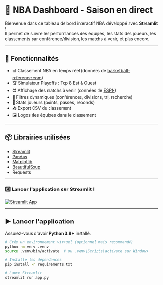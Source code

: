 # 🏀 NBA Dashboard - Saison en direct

Bienvenue dans ce tableau de bord interactif NBA développé avec **Streamlit** !  
Il permet de suivre les performances des équipes, les stats des joueurs, les classements par conférence/division, les matchs à venir, et plus encore.

---

## 🔧 Fonctionnalités

- 📊 Classement NBA en temps réel (données de [basketball-reference.com](https://www.basketball-reference.com))
- 🏆 Simulateur Playoffs : Top 8 Est & Ouest
- 📺 Affichage des matchs à venir (données de [ESPN](https://www.espn.com/nba/schedule))
- 🧠 Filtres dynamiques (conférences, divisions, tri, recherche)
- 🧍 Stats joueurs (points, passes, rebonds)
- 📥 Export CSV du classement
- 🖼️ Logos des équipes dans le classement

---

## 📦 Librairies utilisées

- [Streamlit](https://streamlit.io/)
- [Pandas](https://pandas.pydata.org/)
- [Matplotlib](https://matplotlib.org/)
- [BeautifulSoup](https://www.crummy.com/software/BeautifulSoup/)
- [Requests](https://docs.python-requests.org/en/latest/)

---

### 4️⃣ Lancer l'application sur Streamlit !

[![Streamlit App](https://static.streamlit.io/badges/streamlit_badge_black_white.svg)](https://riaaznba.streamlit.app/)

---

## ▶️ Lancer l'application

Assurez-vous d'avoir **Python 3.8+** installé.

```bash
# Crée un environnement virtuel (optionnel mais recommandé)
python -m venv .venv
source .venv/bin/activate  # ou .venv\Scripts\activate sur Windows

# Installe les dépendances
pip install -r requirements.txt

# Lance Streamlit
streamlit run app.py
